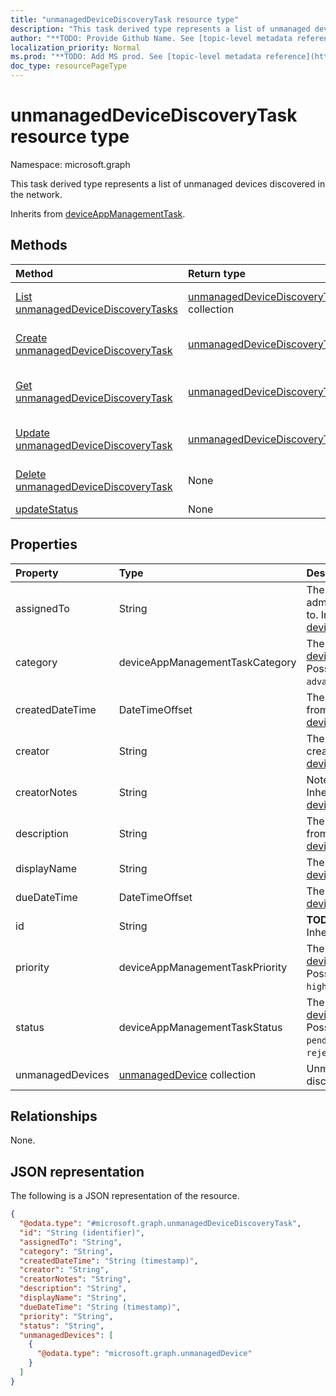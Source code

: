 ```yaml
---
title: "unmanagedDeviceDiscoveryTask resource type"
description: "This task derived type represents a list of unmanaged devices discovered in the network."
author: "**TODO: Provide Github Name. See [topic-level metadata reference](https://msgo.azurewebsites.net/add/document/guidelines/metadata.html#topic-level-metadata)**"
localization_priority: Normal
ms.prod: "**TODO: Add MS prod. See [topic-level metadata reference](https://msgo.azurewebsites.net/add/document/guidelines/metadata.html#topic-level-metadata)**"
doc_type: resourcePageType
---
```


# unmanagedDeviceDiscoveryTask resource type

Namespace: microsoft.graph



This task derived type represents a list of unmanaged devices discovered in the network.


Inherits from [deviceAppManagementTask](../resources/deviceappmanagementtask.md).

## Methods
|Method|Return type|Description|
|:---|:---|:---|
|[List unmanagedDeviceDiscoveryTasks](../api/unmanageddevicediscoverytask-list.md)|[unmanagedDeviceDiscoveryTask](../resources/unmanageddevicediscoverytask.md) collection|Get a list of the [unmanagedDeviceDiscoveryTask](../resources/unmanageddevicediscoverytask.md) objects and their properties.|
|[Create unmanagedDeviceDiscoveryTask](../api/unmanageddevicediscoverytask-create.md)|[unmanagedDeviceDiscoveryTask](../resources/unmanageddevicediscoverytask.md)|Create a new [unmanagedDeviceDiscoveryTask](../resources/unmanageddevicediscoverytask.md) object.|
|[Get unmanagedDeviceDiscoveryTask](../api/unmanageddevicediscoverytask-get.md)|[unmanagedDeviceDiscoveryTask](../resources/unmanageddevicediscoverytask.md)|Read the properties and relationships of an [unmanagedDeviceDiscoveryTask](../resources/unmanageddevicediscoverytask.md) object.|
|[Update unmanagedDeviceDiscoveryTask](../api/unmanageddevicediscoverytask-update.md)|[unmanagedDeviceDiscoveryTask](../resources/unmanageddevicediscoverytask.md)|Update the properties of an [unmanagedDeviceDiscoveryTask](../resources/unmanageddevicediscoverytask.md) object.|
|[Delete unmanagedDeviceDiscoveryTask](../api/unmanageddevicediscoverytask-delete.md)|None|Deletes an [unmanagedDeviceDiscoveryTask](../resources/unmanageddevicediscoverytask.md) object.|
|[updateStatus](../api/unmanageddevicediscoverytask-updatestatus.md)|None|**TODO: Add Description**|

## Properties
|Property|Type|Description|
|:---|:---|:---|
|assignedTo|String|The name or email of the admin this task is assigned to. Inherited from [deviceAppManagementTask](../resources/deviceappmanagementtask.md)|
|category|deviceAppManagementTaskCategory|The category. Inherited from [deviceAppManagementTask](../resources/deviceappmanagementtask.md). Possible values are: `unknown`, `advancedThreatProtection`.|
|createdDateTime|DateTimeOffset|The created date. Inherited from [deviceAppManagementTask](../resources/deviceappmanagementtask.md)|
|creator|String|The email address of the creator. Inherited from [deviceAppManagementTask](../resources/deviceappmanagementtask.md)|
|creatorNotes|String|Notes from the creator. Inherited from [deviceAppManagementTask](../resources/deviceappmanagementtask.md)|
|description|String|The description. Inherited from [deviceAppManagementTask](../resources/deviceappmanagementtask.md)|
|displayName|String|The name. Inherited from [deviceAppManagementTask](../resources/deviceappmanagementtask.md)|
|dueDateTime|DateTimeOffset|The due date. Inherited from [deviceAppManagementTask](../resources/deviceappmanagementtask.md)|
|id|String|**TODO: Add Description** Inherited from [entity](../resources/entity.md)|
|priority|deviceAppManagementTaskPriority|The priority. Inherited from [deviceAppManagementTask](../resources/deviceappmanagementtask.md). Possible values are: `none`, `high`, `low`.|
|status|deviceAppManagementTaskStatus|The status. Inherited from [deviceAppManagementTask](../resources/deviceappmanagementtask.md). Possible values are: `unknown`, `pending`, `active`, `completed`, `rejected`.|
|unmanagedDevices|[unmanagedDevice](../resources/unmanageddevice.md) collection|Unmanaged devices discovered in the network.|

## Relationships
None.

## JSON representation
The following is a JSON representation of the resource.
<!-- {
  "blockType": "resource",
  "keyProperty": "id",
  "@odata.type": "microsoft.graph.unmanagedDeviceDiscoveryTask",
  "baseType": "microsoft.graph.deviceAppManagementTask",
  "openType": false
}
-->
``` json
{
  "@odata.type": "#microsoft.graph.unmanagedDeviceDiscoveryTask",
  "id": "String (identifier)",
  "assignedTo": "String",
  "category": "String",
  "createdDateTime": "String (timestamp)",
  "creator": "String",
  "creatorNotes": "String",
  "description": "String",
  "displayName": "String",
  "dueDateTime": "String (timestamp)",
  "priority": "String",
  "status": "String",
  "unmanagedDevices": [
    {
      "@odata.type": "microsoft.graph.unmanagedDevice"
    }
  ]
}
```

